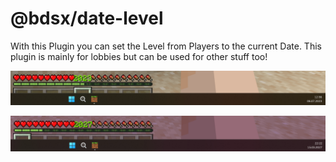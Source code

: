 # @bdsx/date-level

With this Plugin you can set the Level from Players to the current Date.
This plugin is mainly for lobbies but can be used for other stuff too!

![2023](./images/2023.png)

![2027](./images/2027.png)